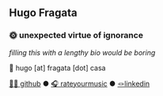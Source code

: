 ## Hugo Fragata

### 🌞 unexpected virtue of ignorance

_filling this with a lengthy bio would be boring_

📧 hugo [at] fragata [dot] casa 

[👨‍💻 github](https://github.com/hugofragata) ● [🎧 rateyourmusic](https://rateyourmusic.com/~hmmmm) ● [🪢linkedin](https://www.linkedin.com/in/hugo-fragata/)
